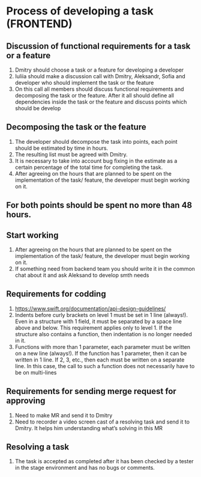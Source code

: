# Process of developing a task (FRONTEND)
## Discussion of functional requirements for a task or a feature

1. Dmitry should choose a task or a feature for developing a developer
2. Iuliia should make a discussion call with Dmitry, Aleksandr, Sofia and developer who should implement the task or the feature
3. On this call all members should discuss functional requirements and decomposing the task or the feature. After it all should define all dependencies inside the task or the feature and discuss points which should be develop

## Decomposing the task or the feature

1. The developer should decompose the task into points, each point should be estimated by time in hours. 
2. The resulting list must be agreed with Dmitry. 
3. It is necessary to take into account bug fixing in the estimate as a certain percentage of the total time for completing the task. 
4. After agreeing on the hours that are planned to be spent on the implementation of the task/ feature, the developer must begin working on it.

## For both points should be spent no more than 48 hours. 

## Start working 
1. After agreeing on the hours that are planned to be spent on the implementation of the task/ feature, the developer must begin working on it.
2. If something need from backend team you should write it in the common chat about it and ask Aleksand to develop smth needs

## Requirements for codding
1. https://www.swift.org/documentation/api-design-guidelines/
2. Indents before curly brackets on level 1 must be set in 1 line (always!). Even in a structure with 1 field, it must be separated by a space line above and below. This requirement applies only to level 1. If the structure also contains a function, then indentation is no longer needed in it. 
3. Functions with more than 1 parameter, each parameter must be written on a new line (always!). If the function has 1 parameter, then it can be written in 1 line. If 2, 3, etc., then each must be written on a separate line. In this case, the call to such a function does not necessarily have to be on multi-lines

## Requirements for sending merge request for approving 
1. Need to make MR and send it to Dmitry
2. Need to recorder a video screen cast of a resolving task and send it to Dmitry. It helps him understanding what’s solving in this MR

## Resolving a task
1. The task is accepted as completed after it has been checked by a tester in the stage environment and has no bugs or comments.

